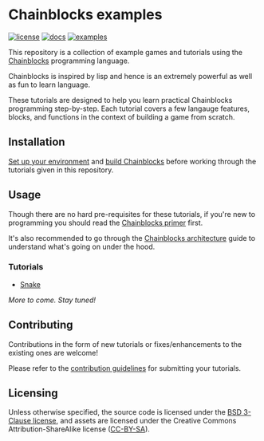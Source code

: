 # Chainblocks examples

[![license](https://img.shields.io/github/license/fragcolor-xyz/chainblocks-examples)](./LICENSE)
[![docs](https://img.shields.io/badge/docs-API-blueviolet)](https://docs.fragcolor.xyz/)
[![examples](https://img.shields.io/badge/learn-examples-blue)](https://learn.fragcolor.xyz/)

This repository is a collection of example games and tutorials using the [Chainblocks](https://github.com/fragcolor-xyz/chainblocks) programming language.

Chainblocks is inspired by lisp and hence is an extremely powerful as well as fun to learn language.

These tutorials are designed to help you learn practical Chainblocks programming step-by-step. Each tutorial covers a few langauge features, blocks, and functions in the context of building a game from scratch.

## Installation

[Set up your environment](https://docs.fragcolor.xyz/contribute/code/getting-started/) and [build Chainblocks](https://docs.fragcolor.xyz/contribute/code/building-chainblocks/) before working through the tutorials given in this repository.

## Usage

Though there are no hard pre-requisites for these tutorials, if you're new to programming you should read the [Chainblocks primer](https://learn.fragcolor.xyz/how-to/chainblocks-primer/) first.

It's also recommended to go through the [Chainblocks architecture](https://docs.fragcolor.xyz/architecture-guides/chainblocks) guide to understand what's going on under the hood.

### Tutorials

* [Snake](https://learn.fragcolor.xyz/snake/)

*More to come. Stay tuned!*

## Contributing

Contributions in the form of new tutorials or fixes/enhancements to the existing ones are welcome! 

Please refer to the [contribution guidelines](https://learn.fragcolor.xyz/how-to/contributing-tutorials/) for submitting your tutorials.

## Licensing

Unless otherwise specified, the source code is licensed under the [BSD 3-Clause license](./LICENSE), and assets are licensed under the Creative Commons Attribution-ShareAlike license ([CC-BY-SA](https://creativecommons.org/licenses/by-sa/4.0/)).
